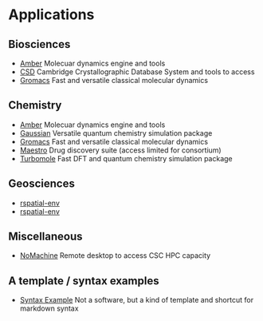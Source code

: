 # Applications

## Biosciences

* [Amber](amber.md) Molecuar dynamics engine and tools
* [CSD](csd.md) Cambridge Crystallographic Database System and tools to access
* [Gromacs](gromacs.md) Fast and versatile classical molecular dynamics

## Chemistry

* [Amber](amber.md) Molecuar dynamics engine and tools
* [Gaussian](gaussian.md) Versatile quantum chemistry simulation package
* [Gromacs](gromacs.md) Fast and versatile classical molecular dynamics
* [Maestro](maestro.md) Drug discovery suite (access limited for consortium)
* [Turbomole](turbomole.md) Fast DFT and quantum chemistry simulation package

## Geosciences

* [rspatial-env](rspatial-env.md)
* [rspatial-env](rspatial-env2.md)

## Miscellaneous

* [NoMachine](nomachine.md) Remote desktop to access CSC HPC capacity

## A template / syntax examples 
* [Syntax Example](syntax-example.md) Not a software, but a kind of template and shortcut for markdown syntax
